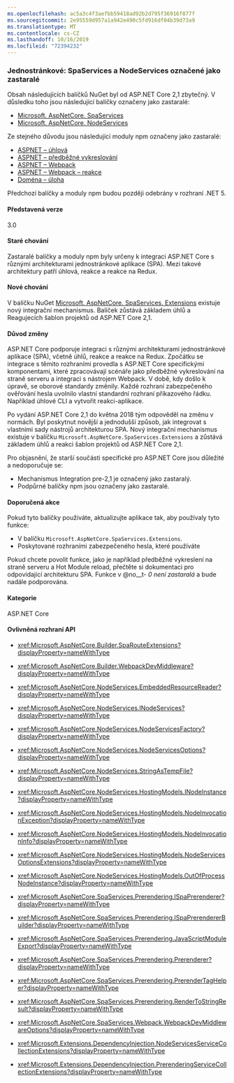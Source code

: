 ```yaml
---
ms.openlocfilehash: ac5a3c4f3aefbb59418ad92b2d795f36916f877f
ms.sourcegitcommit: 2e95559d957a1a942e490c5fd916df04b39d73a9
ms.translationtype: MT
ms.contentlocale: cs-CZ
ms.lasthandoff: 10/16/2019
ms.locfileid: "72394232"
---
```

### <a name="spas-spaservices-and-nodeservices-marked-obsolete"></a>Jednostránkové: SpaServices a NodeServices označené jako zastaralé

Obsah následujících balíčků NuGet byl od ASP.NET Core 2,1 zbytečný. V důsledku toho jsou následující balíčky označeny jako zastaralé:

- [Microsoft. AspNetCore. SpaServices](https://www.nuget.org/packages/Microsoft.AspNetCore.SpaServices/)
- [Microsoft. AspNetCore. NodeServices](https://www.nuget.org/packages/Microsoft.AspNetCore.NodeServices/)

Ze stejného důvodu jsou následující moduly npm označeny jako zastaralé:

- [ASPNET – úhlová](https://www.npmjs.com/package/aspnet-angular)
- [ASPNET – předběžné vykreslování](https://www.npmjs.com/package/aspnet-prerendering)
- [ASPNET – Webpack](https://www.npmjs.com/package/aspnet-webpack)
- [ASPNET – Webpack – reakce](https://www.npmjs.com/package/aspnet-webpack-react)
- [Doména – úloha](https://www.npmjs.com/package/domain-task)

Předchozí balíčky a moduly npm budou později odebrány v rozhraní .NET 5.

#### <a name="version-introduced"></a>Představená verze

3.0

#### <a name="old-behavior"></a>Staré chování

Zastaralé balíčky a moduly npm byly určeny k integraci ASP.NET Core s různými architekturami jednostránkové aplikace (SPA). Mezi takové architektury patří úhlová, reakce a reakce na Redux.

#### <a name="new-behavior"></a>Nové chování

V balíčku NuGet [Microsoft. AspNetCore. SpaServices. Extensions](https://www.nuget.org/packages/Microsoft.AspNetCore.SpaServices.Extensions/) existuje nový integrační mechanismus. Balíček zůstává základem úhlů a Reagujecích šablon projektů od ASP.NET Core 2,1.

#### <a name="reason-for-change"></a>Důvod změny

ASP.NET Core podporuje integraci s různými architekturami jednostránkové aplikace (SPA), včetně úhlů, reakce a reakce na Redux. Zpočátku se integrace s těmito rozhraními provedla s ASP.NET Core specifickými komponentami, které zpracovávají scénáře jako předběžné vykreslování na straně serveru a integraci s nástrojem Webpack. V době, kdy došlo k úpravě, se oborové standardy změnily. Každé rozhraní zabezpečeného ověřování hesla uvolnilo vlastní standardní rozhraní příkazového řádku. Například úhlové CLI a vytvořit reakci-aplikace.

Po vydání ASP.NET Core 2,1 do května 2018 tým odpověděl na změnu v normách. Byl poskytnut novější a jednodušší způsob, jak integrovat s vlastními sady nástrojů architekturou SPA. Nový integrační mechanismus existuje v balíčku `Microsoft.AspNetCore.SpaServices.Extensions` a zůstává základem úhlů a reakci šablon projektů od ASP.NET Core 2,1.

Pro objasnění, že starší součásti specifické pro ASP.NET Core jsou důležité a nedoporučuje se:

- Mechanismus Integration pre-2,1 je označený jako zastaralý.
- Podpůrné balíčky npm jsou označeny jako zastaralé.

#### <a name="recommended-action"></a>Doporučená akce

Pokud tyto balíčky používáte, aktualizujte aplikace tak, aby používaly tyto funkce:

- V balíčku `Microsoft.AspNetCore.SpaServices.Extensions`.
- Poskytované rozhraními zabezpečeného hesla, které používáte

Pokud chcete povolit funkce, jako je například předběžné vykreslení na straně serveru a Hot Module reload, přečtěte si dokumentaci pro odpovídající architekturu SPA. Funkce v @no__t- *0 není zastaralá* a bude nadále podporována.

#### <a name="category"></a>Kategorie

ASP.NET Core

#### <a name="affected-apis"></a>Ovlivněná rozhraní API

- <xref:Microsoft.AspNetCore.Builder.SpaRouteExtensions?displayProperty=nameWithType>
- <xref:Microsoft.AspNetCore.Builder.WebpackDevMiddleware?displayProperty=nameWithType>

- <xref:Microsoft.AspNetCore.NodeServices.EmbeddedResourceReader?displayProperty=nameWithType>
- <xref:Microsoft.AspNetCore.NodeServices.INodeServices?displayProperty=nameWithType>
- <xref:Microsoft.AspNetCore.NodeServices.NodeServicesFactory?displayProperty=nameWithType>
- <xref:Microsoft.AspNetCore.NodeServices.NodeServicesOptions?displayProperty=nameWithType>
- <xref:Microsoft.AspNetCore.NodeServices.StringAsTempFile?displayProperty=nameWithType>
- <xref:Microsoft.AspNetCore.NodeServices.HostingModels.INodeInstance?displayProperty=nameWithType>
- <xref:Microsoft.AspNetCore.NodeServices.HostingModels.NodeInvocationException?displayProperty=nameWithType>
- <xref:Microsoft.AspNetCore.NodeServices.HostingModels.NodeInvocationInfo?displayProperty=nameWithType>
- <xref:Microsoft.AspNetCore.NodeServices.HostingModels.NodeServicesOptionsExtensions?displayProperty=nameWithType>
- <xref:Microsoft.AspNetCore.NodeServices.HostingModels.OutOfProcessNodeInstance?displayProperty=nameWithType>

- <xref:Microsoft.AspNetCore.SpaServices.Prerendering.ISpaPrerenderer?displayProperty=nameWithType>
- <xref:Microsoft.AspNetCore.SpaServices.Prerendering.ISpaPrerendererBuilder?displayProperty=nameWithType>
- <xref:Microsoft.AspNetCore.SpaServices.Prerendering.JavaScriptModuleExport?displayProperty=nameWithType>
- <xref:Microsoft.AspNetCore.SpaServices.Prerendering.Prerenderer?displayProperty=nameWithType>
- <xref:Microsoft.AspNetCore.SpaServices.Prerendering.PrerenderTagHelper?displayProperty=nameWithType>
- <xref:Microsoft.AspNetCore.SpaServices.Prerendering.RenderToStringResult?displayProperty=nameWithType>
- <xref:Microsoft.AspNetCore.SpaServices.Webpack.WebpackDevMiddlewareOptions?displayProperty=nameWithType>

- <xref:Microsoft.Extensions.DependencyInjection.NodeServicesServiceCollectionExtensions?displayProperty=nameWithType>
- <xref:Microsoft.Extensions.DependencyInjection.PrerenderingServiceCollectionExtensions?displayProperty=nameWithType>

<!--

#### Affected APIs

- `T:Microsoft.AspNetCore.Builder.SpaRouteExtensions`
- `T:Microsoft.AspNetCore.Builder.WebpackDevMiddleware`

- `T:Microsoft.AspNetCore.NodeServices.EmbeddedResourceReader`
- `T:Microsoft.AspNetCore.NodeServices.INodeServices`
- `T:Microsoft.AspNetCore.NodeServices.NodeServicesFactory`
- `T:Microsoft.AspNetCore.NodeServices.NodeServicesOptions`
- `T:Microsoft.AspNetCore.NodeServices.StringAsTempFile`
- `T:Microsoft.AspNetCore.NodeServices.HostingModels.INodeInstance`
- `T:Microsoft.AspNetCore.NodeServices.HostingModels.NodeInvocationException`
- `T:Microsoft.AspNetCore.NodeServices.HostingModels.NodeInvocationInfo`
- `T:Microsoft.AspNetCore.NodeServices.HostingModels.NodeServicesOptionsExtensions`
- `T:Microsoft.AspNetCore.NodeServices.HostingModels.OutOfProcessNodeInstance`

- `T:Microsoft.AspNetCore.SpaServices.Prerendering.ISpaPrerenderer`
- `T:Microsoft.AspNetCore.SpaServices.Prerendering.ISpaPrerendererBuilder`
- `T:Microsoft.AspNetCore.SpaServices.Prerendering.JavaScriptModuleExport`
- `T:Microsoft.AspNetCore.SpaServices.Prerendering.Prerenderer`
- `T:Microsoft.AspNetCore.SpaServices.Prerendering.PrerenderTagHelper`
- `T:Microsoft.AspNetCore.SpaServices.Prerendering.RenderToStringResult`
- `T:Microsoft.AspNetCore.SpaServices.Webpack.WebpackDevMiddlewareOptions`

- `T:Microsoft.Extensions.DependencyInjection.NodeServicesServiceCollectionExtensions`
- `T:Microsoft.Extensions.DependencyInjection.PrerenderingServiceCollectionExtensions`

-->
